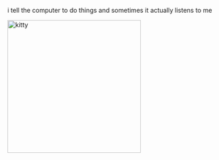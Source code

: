 i tell the computer to do things and sometimes it actually listens to me
<!--START_SECTION:update_image-->
<img src=https://raw.githubusercontent.com/sneakykestrel/sneakykestrel/main/.github/images/the-coce-sucker.gif height="" width="300" align=left alt=kitty />
<!--END_SECTION:update_image-->

